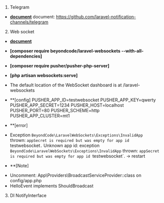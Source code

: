 1. Telegram

- **[document](https://github.com/laravel-notification-channels/telegram)**
document: https://github.com/laravel-notification-channels/telegram

2. Web socket

- **[document](https://beyondco.de/docs/laravel-websockets/getting-started/installation)**

- **[composer require beyondcode/laravel-websockets --with-all-dependencies]**
- **[composer require pusher/pusher-php-server]**

- **[php artisan websockets:serve]**
- The default location of the WebSocket dashboard is at /laravel-websockets

- **[config]
PUSHER_APP_ID=testwebsocket
PUSHER_APP_KEY=qwerty
PUSHER_APP_SECRET=1234
PUSHER_HOST=localhost
PUSHER_PORT=80
PUSHER_SCHEME=http
PUSHER_APP_CLUSTER=mt1

- **[error]
- Exception `BeyondCode\LaravelWebSockets\Exceptions\InvalidApp` thrown: `appSecret is required but was empty for app id `testwebsocket`.`
Unknown app id: exception `BeyondCode\LaravelWebSockets\Exceptions\InvalidApp` thrown: `appSecret is required but was empty for app id `testwebsocket`.
-> restart

- **[Note]
+ Uncomment: App\Providers\BroadcastServiceProvider::class on config/app.php
+ HelloEvent implements ShouldBroadcast

3. DI
NotifyInterface

